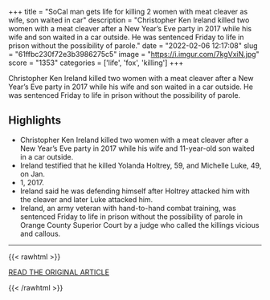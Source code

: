 +++
title = "SoCal man gets life for killing 2 women with meat cleaver as wife, son waited in car"
description = "Christopher Ken Ireland killed two women with a meat cleaver after a New Year’s Eve party in 2017 while his wife and son waited in a car outside. He was sentenced Friday to life in prison without the possibility of parole."
date = "2022-02-06 12:17:08"
slug = "61ffbc230f72e3b3986275c5"
image = "https://i.imgur.com/7kgVxiN.jpg"
score = "1353"
categories = ['life', 'fox', 'killing']
+++

Christopher Ken Ireland killed two women with a meat cleaver after a New Year’s Eve party in 2017 while his wife and son waited in a car outside. He was sentenced Friday to life in prison without the possibility of parole.

## Highlights

- Christopher Ken Ireland killed two women with a meat cleaver after a New Year’s Eve party in 2017 while his wife and 11-year-old son waited in a car outside.
- Ireland testified that he killed Yolanda Holtrey, 59, and Michelle Luke, 49, on Jan.
- 1, 2017.
- Ireland said he was defending himself after Holtrey attacked him with the cleaver and later Luke attacked him.
- Ireland, an army veteran with hand-to-hand combat training, was sentenced Friday to life in prison without the possibility of parole in Orange County Superior Court by a judge who called the killings vicious and callous.

---

{{< rawhtml >}}
  <p class="article-category">
    <a target="_blank" href="https://www.foxla.com/news/socal-man-gets-life-for-killing-2-women-with-meat-cleaver-as-wife-son-waited-in-car">READ THE ORIGINAL ARTICLE</a>
  </p>
{{< /rawhtml >}}
